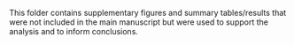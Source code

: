 This folder contains supplementary figures and summary tables/results that were not included in the main manuscript but were used to support the analysis and to inform conclusions.

